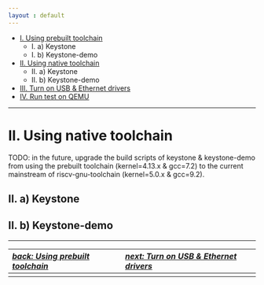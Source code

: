 ```yaml
---
layout : default
---
```


- [I. Using prebuilt toolchain](./keystone1.md)
  * I. a) Keystone
  * I. b) Keystone-demo
- [II. Using native toolchain](#ii-using-native-toolchain)
  * II. a) Keystone
  * II. b) Keystone-demo
- [III. Turn on USB & Ethernet drivers](./keystone3.md)
- [IV. Run test on QEMU](./keystone4.md)

* * *

# II. Using native toolchain

TODO: in the future, upgrade the build scripts of keystone & keystone-demo from using the prebuilt toolchain (kernel=4.13.x & gcc=7.2) to the current mainstream of riscv-gnu-toolchain (kernel=5.0.x & gcc=9.2).

## II. a) Keystone

## II. b) Keystone-demo

* * *

| [*back: Using prebuilt toolchain*](./keystone1.md) | [*next: Turn on USB & Ethernet drivers*](./keystone3.md) |
| :--- | :--- |
||


